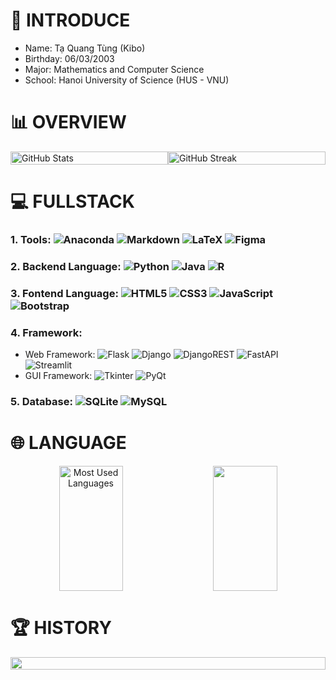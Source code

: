 <!-- https://github-profile-maker.vercel.app/
**pisceskibo/pisceskibo** is a ✨ _special_ ✨ repository because its `README.md` (this file) appears on your GitHub profile.
-->

# 👋 INTRODUCE 
- Name: Tạ Quang Tùng (Kibo)
- Birthday: 06/03/2003
- Major: Mathematics and Computer Science
- School: Hanoi University of Science (HUS - VNU)


# 📊 OVERVIEW
<div style="display: flex; justify-content: center; align-items: center;">
    <img src="https://github-readme-stats.vercel.app/api?username=pisceskibo&theme=radical&hide_border=false&include_all_commits=false&count_private=false" alt="GitHub Stats" style="width: 100%;">
    <img src="https://github-readme-streak-stats.herokuapp.com/?user=pisceskibo&theme=radical&hide_border=false" alt="GitHub Streak" style="width: 100%;">
</div>

# 💻 FULLSTACK
### 1. Tools: ![Anaconda](https://img.shields.io/badge/Anaconda-%2344A833.svg?style=flat-square&logo=anaconda&logoColor=white) ![Markdown](https://img.shields.io/badge/markdown-%23000000.svg?style=flat-square&logo=markdown&logoColor=white) ![LaTeX](https://img.shields.io/badge/latex-%23008080.svg?style=flat-square&logo=latex&logoColor=white) ![Figma](https://img.shields.io/badge/figma-%23F24E1E.svg?style=flat-square&logo=figma&logoColor=white)

### 2. Backend Language: ![Python](https://img.shields.io/badge/python-3670A0?style=flat-square&logo=python&logoColor=ffdd54) ![Java](https://img.shields.io/badge/java-%23ED8B00.svg?style=flat-square&logo=java&logoColor=white) ![R](https://img.shields.io/badge/r-%23276DC3.svg?style=flat-square&logo=r&logoColor=white)

### 3. Fontend Language: ![HTML5](https://img.shields.io/badge/html5-%23E34F26.svg?style=flat-square&logo=html5&logoColor=white) ![CSS3](https://img.shields.io/badge/css3-%231572B6.svg?style=flat-square&logo=css3&logoColor=white) ![JavaScript](https://img.shields.io/badge/javascript-%23323330.svg?style=flat-square&logo=javascript&logoColor=%23F7DF1E) ![Bootstrap](https://img.shields.io/badge/bootstrap-%23563D7C.svg?style=flat-square&logo=bootstrap&logoColor=white)

### 4. Framework: 
+ Web Framework: ![Flask](https://img.shields.io/badge/flask-%23000.svg?style=flat-square&logo=flask&logoColor=white) ![Django](https://img.shields.io/badge/django-%23092E20.svg?style=flat-square&logo=django&logoColor=white) ![DjangoREST](https://img.shields.io/badge/DJANGO-REST-ff1709?style=flat-square&logo=django&logoColor=white&color=ff1709&labelColor=gray) ![FastAPI](https://img.shields.io/badge/FastAPI-005571?style=flat-square&logo=fastapi) ![Streamlit](https://img.shields.io/badge/Streamlit-FF4F00?style=flat-square&logo=streamlit)
+ GUI Framework: ![Tkinter](https://img.shields.io/badge/Tkinter-%231769a7.svg?style=flat-square&logo=python&logoColor=white) ![PyQt](https://img.shields.io/badge/PyQt-%23188b00.svg?style=flat-square&logo=qt&logoColor=white)


### 5. Database: ![SQLite](https://img.shields.io/badge/sqlite-%2307405e.svg?style=flat-square&logo=sqlite&logoColor=white) ![MySQL](https://img.shields.io/badge/mysql-%2300f.svg?style=flat-square&logo=mysql&logoColor=white)  	

# 🌐 LANGUAGE
<div style="display: flex; justify-content: center; align-items: center;" align="center">
    <img src="https://github-readme-stats.vercel.app/api/top-langs/?username=pisceskibo&theme=radical&hide_border=false&include_all_commits=false&count_private=false&layout=compact" alt="Most Used Languages" style="width: 45%; height: 200px; margin-right: 2%;">
    <img src="http://github-profile-summary-cards.vercel.app/api/cards/most-commit-language?username=pisceskibo&theme=tokyonight&hide_border=false" style="width: 45%; height: 200px; margin-left: 2%;">
</div>

# 🏆 HISTORY
<div style="display: flex; justify-content: center; align-items: center;" align="center">
    <img src="http://github-profile-summary-cards.vercel.app/api/cards/profile-details?username=pisceskibo&theme=tokyonight" style="width: 100%">
</div>
